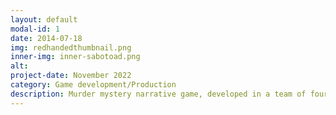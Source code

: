 ```yaml
---
layout: default
modal-id: 1
date: 2014-07-18
img: redhandedthumbnail.png
inner-img: inner-sabotoad.png
alt: 
project-date: November 2022
category: Game development/Production
description: Murder mystery narrative game, developed in a team of four in a span of 4 months, I was one of two software engineers aswell as managing production for the team.<a href="https://bazzagibbs.itch.io/red-handed?password=red-handed" target="_blank">Here</a>
---
```

